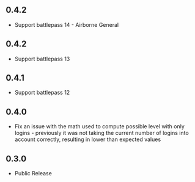 ## 0.4.2
- Support battlepass 14 - Airborne General

## 0.4.2
- Support battlepass 13

## 0.4.1
- Support battlepass 12

## 0.4.0
- Fix an issue with the math used to compute possible level with only logins - previously it was not taking the current number of logins into account correctly, resulting in lower than expected values

## 0.3.0
- Public Release
